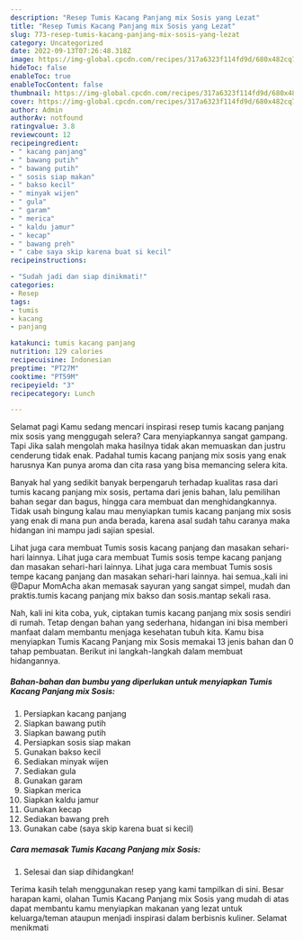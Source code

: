 ```yaml
---
description: "Resep Tumis Kacang Panjang mix Sosis yang Lezat"
title: "Resep Tumis Kacang Panjang mix Sosis yang Lezat"
slug: 773-resep-tumis-kacang-panjang-mix-sosis-yang-lezat
category: Uncategorized
date: 2022-09-13T07:26:48.318Z
image: https://img-global.cpcdn.com/recipes/317a6323f114fd9d/680x482cq70/tumis-kacang-panjang-mix-sosis-foto-resep-utama.jpg
hideToc: false
enableToc: true
enableTocContent: false
thumbnail: https://img-global.cpcdn.com/recipes/317a6323f114fd9d/680x482cq70/tumis-kacang-panjang-mix-sosis-foto-resep-utama.jpg
cover: https://img-global.cpcdn.com/recipes/317a6323f114fd9d/680x482cq70/tumis-kacang-panjang-mix-sosis-foto-resep-utama.jpg
author: Admin
authorAv: notfound
ratingvalue: 3.8
reviewcount: 12
recipeingredient:
- " kacang panjang"
- " bawang putih"
- " bawang putih"
- " sosis siap makan"
- " bakso kecil"
- " minyak wijen"
- " gula"
- " garam"
- " merica"
- " kaldu jamur"
- " kecap"
- " bawang preh"
- " cabe saya skip karena buat si kecil"
recipeinstructions:

- "Sudah jadi dan siap dinikmati!"
categories:
- Resep
tags:
- tumis
- kacang
- panjang

katakunci: tumis kacang panjang 
nutrition: 129 calories
recipecuisine: Indonesian
preptime: "PT27M"
cooktime: "PT59M"
recipeyield: "3"
recipecategory: Lunch

---
```



Selamat pagi Kamu sedang mencari inspirasi resep tumis kacang panjang mix sosis yang menggugah selera? Cara menyiapkannya sangat gampang. Tapi Jika salah mengolah maka hasilnya tidak akan memuaskan dan justru cenderung tidak enak. Padahal tumis kacang panjang mix sosis yang enak harusnya Kan punya aroma dan cita rasa yang bisa memancing selera kita.


Banyak hal yang sedikit banyak berpengaruh terhadap kualitas rasa dari tumis kacang panjang mix sosis, pertama dari jenis bahan, lalu pemilihan bahan segar dan bagus, hingga cara membuat dan menghidangkannya. Tidak usah bingung kalau mau menyiapkan tumis kacang panjang mix sosis yang enak di mana pun anda berada, karena asal sudah tahu caranya maka hidangan ini mampu jadi sajian spesial.

Lihat juga cara membuat Tumis sosis kacang panjang dan masakan sehari-hari lainnya. Lihat juga cara membuat Tumis sosis tempe kacang panjang dan masakan sehari-hari lainnya. Lihat juga cara membuat Tumis sosis tempe kacang panjang dan masakan sehari-hari lainnya. hai semua.,kali ini @Dapur MomAcha akan memasak sayuran yang sangat simpel, mudah dan praktis.tumis kacang panjang mix bakso dan sosis.mantap sekali rasa.


Nah, kali ini kita coba, yuk, ciptakan tumis kacang panjang mix sosis sendiri di rumah. Tetap dengan bahan yang sederhana, hidangan ini bisa memberi manfaat dalam membantu menjaga kesehatan tubuh kita. Kamu bisa menyiapkan Tumis Kacang Panjang mix Sosis memakai 13 jenis bahan dan 0 tahap pembuatan. Berikut ini langkah-langkah dalam membuat hidangannya.

<!--inarticleads1-->

##### Bahan-bahan dan bumbu yang diperlukan untuk menyiapkan Tumis Kacang Panjang mix Sosis:

1. Persiapkan  kacang panjang
1. Siapkan  bawang putih
1. Siapkan  bawang putih
1. Persiapkan  sosis siap makan
1. Gunakan  bakso kecil
1. Sediakan  minyak wijen
1. Sediakan  gula
1. Gunakan  garam
1. Siapkan  merica
1. Siapkan  kaldu jamur
1. Gunakan  kecap
1. Sediakan  bawang preh
1. Gunakan  cabe (saya skip karena buat si kecil)




<!--inarticleads2-->

##### Cara memasak Tumis Kacang Panjang mix Sosis:


1. Selesai dan siap dihidangkan!



Terima kasih telah menggunakan resep yang kami tampilkan di sini. Besar harapan kami, olahan Tumis Kacang Panjang mix Sosis yang mudah di atas dapat membantu kamu menyiapkan makanan yang lezat untuk keluarga/teman ataupun menjadi inspirasi dalam berbisnis kuliner. Selamat menikmati
